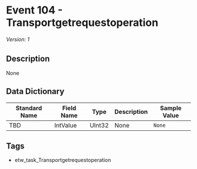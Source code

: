 # Event 104 - Transportgetrequestoperation
###### Version: 1

## Description
None

## Data Dictionary
|Standard Name|Field Name|Type|Description|Sample Value|
|---|---|---|---|---|
|TBD|IntValue|UInt32|None|`None`|

## Tags
* etw_task_Transportgetrequestoperation